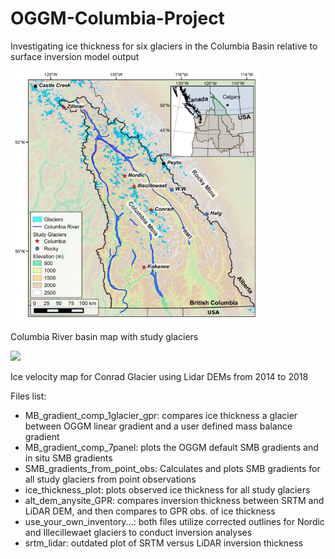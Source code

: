# OGGM-Columbia-Project
Investigating ice thickness for six glaciers in the Columbia Basin relative to surface inversion model output

<img src="images/CBT _ice_thick_cc.png" width="400">

Columbia River basin map with study glaciers

<img src="images/conrad_all_14f_18s_vel_less_5m_spm2.png" width="400">

Ice velocity map for Conrad Glacier using Lidar DEMs from 2014 to 2018 

Files list:

- MB_gradient_comp_1glacier_gpr: compares ice thickness a glacier between OGGM linear gradient and a user defined mass balance gradient
- MB_gradient_comp_7panel: plots the OGGM default SMB gradients and in situ SMB gradients
- SMB_gradients_from_point_obs: Calculates and plots SMB gradients for all study glaciers from point observations
- ice_thickness_plot: plots observed ice thickness for all study glaciers
- alt_dem_anysite_GPR: compares inversion thickness between SRTM and LiDAR DEM, and then compares to GPR obs. of ice thickness
- use_your_own_inventory...: both files utilize corrected outlines for Nordic and Illecillewaet glaciers to conduct inversion analyses
- srtm_lidar: outdated plot of SRTM versus LiDAR inversion thickness
